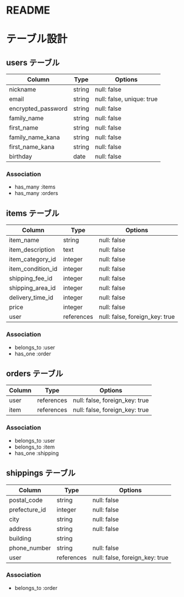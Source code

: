# README

# テーブル設計

## users テーブル

| Column             | Type   | Options     |
| ------------------ | ------ | ----------- |
| nickname           | string | null: false |
| email              | string | null: false, unique: true |
| encrypted_password | string | null: false |
| family_name        | string | null: false |
| first_name         | string | null: false |
| family_name_kana   | string | null: false |
| first_name_kana    | string | null: false |
| birthday           | date   | null: false |


### Association

- has_many :items
- has_many :orders

## items テーブル

| Column            | Type       | Options     |
| ----------------- | ---------- | ----------- |
| item_name         | string     | null: false |
| item_description  | text       | null: false |
| item_category_id  | integer    | null: false |
| item_condition_id | integer    | null: false |
| shipping_fee_id   | integer    | null: false |
| shipping_area_id  | integer    | null: false |
| delivery_time_id  | integer    | null: false |
| price             | integer    | null: false |
| user              | references | null: false, foreign_key: true |

### Association

- belongs_to :user
- has_one    :order

## orders テーブル

| Column    | Type       | Options                        |
| --------- | ---------- | ------------------------------ |
| user      | references | null: false, foreign_key: true |
| item      | references | null: false, foreign_key: true |

### Association

- belongs_to :user
- belongs_to :item
- has_one    :shipping

## shippings テーブル

| Column        | Type       | Options                        |
| ------------- | ---------- | ------------------------------ |
| postal_code   | string     | null: false                    |
| prefecture_id | integer    | null: false                    |
| city          | string     | null: false                    |
| address       | string     | null: false                    |
| building      | string     |                                |
| phone_number  | string     | null: false                    |
| user          | references | null: false, foreign_key: true |

### Association

- belongs_to :order